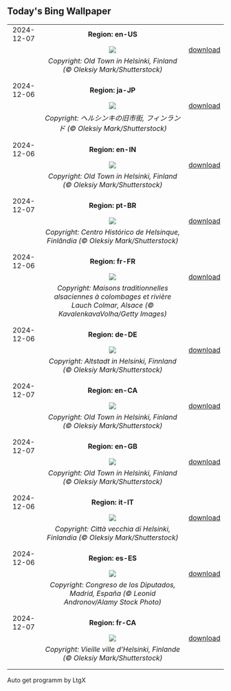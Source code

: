 ## Today's Bing Wallpaper
|      |      |      |
| :----: | :----: | :----: |
|2024-12-07|**Region: en-US**||
||![](https://www.bing.com/th?id=OHR.HelsinkiDusk_EN-US7738977648_UHD.jpg&pid=hp&w=1152&h=648&rs=1&c=4)| [download](https://www.bing.com/th?id=OHR.HelsinkiDusk_EN-US7738977648_UHD.jpg)|
||*Copyright: Old Town in Helsinki, Finland (© Oleksiy Mark/Shutterstock)*
||
|||
|2024-12-06|**Region: ja-JP**||
||![](https://www.bing.com/th?id=OHR.HelsinkiDusk_JA-JP8216541034_UHD.jpg&pid=hp&w=1152&h=648&rs=1&c=4)| [download](https://www.bing.com/th?id=OHR.HelsinkiDusk_JA-JP8216541034_UHD.jpg)|
||*Copyright: ヘルシンキの旧市街, フィンランド (© Oleksiy Mark/Shutterstock)*
||
|||
|2024-12-06|**Region: en-IN**||
||![](https://www.bing.com/th?id=OHR.HelsinkiDusk_EN-IN5970913809_UHD.jpg&pid=hp&w=1152&h=648&rs=1&c=4)| [download](https://www.bing.com/th?id=OHR.HelsinkiDusk_EN-IN5970913809_UHD.jpg)|
||*Copyright: Old Town in Helsinki, Finland (© Oleksiy Mark/Shutterstock)*
||
|||
|2024-12-07|**Region: pt-BR**||
||![](https://www.bing.com/th?id=OHR.HelsinkiDusk_PT-BR9202274826_UHD.jpg&pid=hp&w=1152&h=648&rs=1&c=4)| [download](https://www.bing.com/th?id=OHR.HelsinkiDusk_PT-BR9202274826_UHD.jpg)|
||*Copyright: Centro Histórico de Helsinque, Finlândia (© Oleksiy Mark/Shutterstock)*
||
|||
|2024-12-06|**Region: fr-FR**||
||![](https://www.bing.com/th?id=OHR.ColmarHoliday_FR-FR1755218249_UHD.jpg&pid=hp&w=1152&h=648&rs=1&c=4)| [download](https://www.bing.com/th?id=OHR.ColmarHoliday_FR-FR1755218249_UHD.jpg)|
||*Copyright: Maisons traditionnelles alsaciennes à colombages et rivière Lauch Colmar, Alsace (© KavalenkavaVolha/Getty Images)*
||
|||
|2024-12-06|**Region: de-DE**||
||![](https://www.bing.com/th?id=OHR.HelsinkiDusk_DE-DE2937448278_UHD.jpg&pid=hp&w=1152&h=648&rs=1&c=4)| [download](https://www.bing.com/th?id=OHR.HelsinkiDusk_DE-DE2937448278_UHD.jpg)|
||*Copyright: Altstadt in Helsinki, Finnland (© Oleksiy Mark/Shutterstock)*
||
|||
|2024-12-07|**Region: en-CA**||
||![](https://www.bing.com/th?id=OHR.HelsinkiDusk_EN-CA1340856865_UHD.jpg&pid=hp&w=1152&h=648&rs=1&c=4)| [download](https://www.bing.com/th?id=OHR.HelsinkiDusk_EN-CA1340856865_UHD.jpg)|
||*Copyright: Old Town in Helsinki, Finland (© Oleksiy Mark/Shutterstock)*
||
|||
|2024-12-07|**Region: en-GB**||
||![](https://www.bing.com/th?id=OHR.HelsinkiDusk_EN-GB3167240327_UHD.jpg&pid=hp&w=1152&h=648&rs=1&c=4)| [download](https://www.bing.com/th?id=OHR.HelsinkiDusk_EN-GB3167240327_UHD.jpg)|
||*Copyright: Old Town in Helsinki, Finland (© Oleksiy Mark/Shutterstock)*
||
|||
|2024-12-06|**Region: it-IT**||
||![](https://www.bing.com/th?id=OHR.HelsinkiDusk_IT-IT6690670335_UHD.jpg&pid=hp&w=1152&h=648&rs=1&c=4)| [download](https://www.bing.com/th?id=OHR.HelsinkiDusk_IT-IT6690670335_UHD.jpg)|
||*Copyright: Città vecchia di Helsinki, Finlandia (© Oleksiy Mark/Shutterstock)*
||
|||
|2024-12-06|**Region: es-ES**||
||![](https://www.bing.com/th?id=OHR.SpainConstitutionDay2024_ES-ES5831471578_UHD.jpg&pid=hp&w=1152&h=648&rs=1&c=4)| [download](https://www.bing.com/th?id=OHR.SpainConstitutionDay2024_ES-ES5831471578_UHD.jpg)|
||*Copyright: Congreso de los Diputados, Madrid, España (© Leonid Andronov/Alamy Stock Photo)*
||
|||
|2024-12-07|**Region: fr-CA**||
||![](https://www.bing.com/th?id=OHR.HelsinkiDusk_FR-CA2777107787_UHD.jpg&pid=hp&w=1152&h=648&rs=1&c=4)| [download](https://www.bing.com/th?id=OHR.HelsinkiDusk_FR-CA2777107787_UHD.jpg)|
||*Copyright: Vieille ville d'Helsinki, Finlande (© Oleksiy Mark/Shutterstock)*
||
|||

Auto get programm by LtgX
